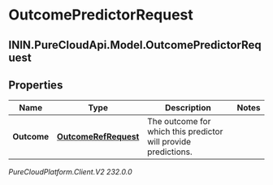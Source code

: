 # OutcomePredictorRequest

## ININ.PureCloudApi.Model.OutcomePredictorRequest

## Properties

|Name | Type | Description | Notes|
|------------ | ------------- | ------------- | -------------|
| **Outcome** | [**OutcomeRefRequest**](OutcomeRefRequest) | The outcome for which this predictor will provide predictions. | |



_PureCloudPlatform.Client.V2 232.0.0_
